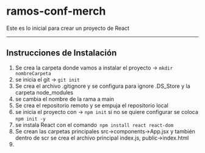 # ramos-conf-merch
Este es lo inicial para crear un proyecto de React

------------

## Instrucciones de Instalación

1. Se crea la carpeta donde vamos a instalar el proyecto -> `mkdir nombreCarpeta`
1. se inicia el git -> `git init` 
1. Se crea el archivo .gitignore y se configura para ignore .DS_Store y la carpeta node_modules
1. se cambia el nombre de la rama a main
1. Se crea el repositorio remoto y se empuja el repositorio local
1. se inicia el proyecto con -> `npm init` si no se quiere configurar se coloca `npm init -y`
1. se instala React con el comando` npm install react react-dom`
1. Se crean las carpetas principales src->components->App.jsx y también dentro de scr se crea el archivo principal index.js, public->index.html
1. 
